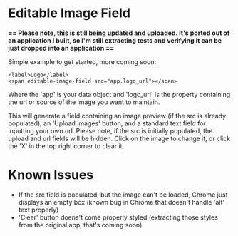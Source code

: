 Editable Image Field
====================

**== Please note, this is still being updated and uploaded. It's ported out of an application I built, so I'm still extracting tests and verifying it can be just dropped into an application ==**

Simple example to get started, more coming soon:

    <label>Logo</label>
    <span editable-image-field src="app.logo_url"></span>

Where the 'app' is your data object and 'logo_url' is the property containing the url or source of the image you want to maintain.

This will generate a field containing an image preview (if the src is already populated), an 'Upload images' button, and a standard text field for inputting your own url. Please note, if the src is initially populated, the upload and url fields will be hidden. Click on the image to change it, or click the 'X' in the top right corner to clear it.

Known Issues
============
* If the src field is populated, but the image can't be loaded, Chrome just displays an empty box (known bug in Chrome that doesn't handle 'alt' text properly)
* 'Clear' button doens't come properly styled (extracting those styles from the original app, that's coming soon)
